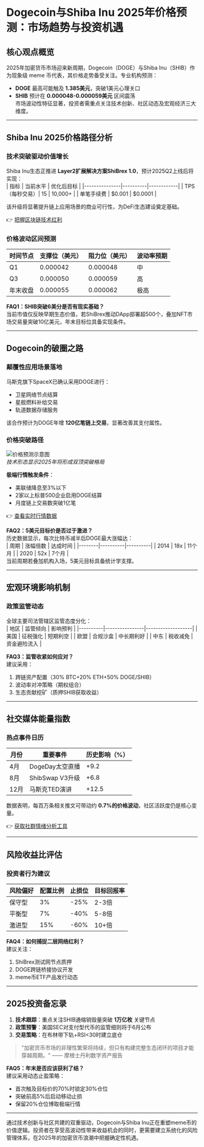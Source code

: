 # Dogecoin与Shiba Inu 2025年价格预测：市场趋势与投资机遇

## 核心观点概览

2025年加密货币市场迎来新周期，Dogecoin（DOGE）与Shiba Inu（SHIB）作为现象级 meme 币代表，其价格走势备受关注。专业机构预测：  
- **DOGE** 最高可能触及 **1.385美元**，突破1美元心理关口  
- **SHIB** 预计在 **0.000048-0.000059美元** 区间震荡  
市场波动性特征显著，投资者需重点关注技术创新、社区动态及宏观经济三大维度。

---

## Shiba Inu 2025价格路径分析

### 技术突破驱动价值增长
Shiba Inu生态正推进 **Layer2扩展解决方案ShiBrex 1.0**，预计2025Q2上线后将实现：  
| 指标          | 当前水平 | 优化后目标 |
|---------------|----------|------------|
| TPS（每秒交易）| 15       | 10,000+    |
| 单笔手续费    | $0.001   | $0.0001    |

该升级将显著提升链上应用场景的商业可行性，为DeFi生态建设奠定基础。

👉 [把握区块链技术红利](https://bit.ly/okx_welcome)

### 价格波动区间预测
| 时间节点   | 支撑位（美元） | 阻力位（美元） | 波动率预期 |
|------------|----------------|----------------|------------|
| Q1         | 0.000042       | 0.000048       | 中         |
| Q3         | 0.000050       | 0.000059       | 高         |
| 年末收盘   | 0.000055       | 0.000062       | 极高       |

**FAQ1：SHIB突破6美分是否有现实基础？**  
当前市值仅反映早期生态价值，若ShiBrex推动DApp部署超500个，叠加NFT市场交易量突破10亿美元，年末目标位具备实现条件。

---

## Dogecoin的破圈之路

### 颠覆性应用场景落地
马斯克旗下SpaceX已确认采用DOGE进行：  
- 卫星网络节点结算  
- 星舰燃料补给交易  
- 轨道数据存储服务  

该合作预计为DOGE年增 **120亿笔链上交易**，显著改善其支付属性。

### 价格突破路径
![价格预测示意图](https://via.placeholder.com/600x300?text=DOGE+Price+Projection)  
*技术形态显示2025年将形成双顶突破格局*

**极端行情触发条件**：  
- 美联储降息至3%以下  
- 2家以上标普500企业启用DOGE结算  
- 月度链上交易数突破1亿笔  

👉 [查看实时行情数据](https://bit.ly/okx_welcome)

**FAQ2：5美元目标价是否过于激进？**  
历史数据显示，每次比特币减半后DOGE最大涨幅达：  
| 周期   | 涨幅倍数 | 达成时间 |
|--------|----------|----------|
| 2014   | 18x      | 11个月   |
| 2020   | 52x      | 7个月    |  
当前周期若叠加机构入场，5美元目标具备统计学支撑。

---

## 宏观环境影响机制

### 政策监管动态
全球主要司法管辖区监管态度分化：  
| 地区     | 监管倾向       | 影响预判          |
|----------|----------------|-------------------|
| 美国     | 征税强化       | 短期利空          |
| 欧盟     | 合规沙盒       | 中长期利好        |
| 中东     | 税收减免       | 资金避险流入      |

**FAQ3：监管收紧如何应对？**  
建议采用：  
1. 跨链资产配置（30% BTC+20% ETH+50% DOGE/SHIB）  
2. 波动率对冲策略（期权组合）  
3. 生态贡献挖矿（质押SHIB获取收益）

---

## 社交媒体能量指数

### 热点事件日历
| 月份 | 重要事件                 | 历史影响（%） |
|------|--------------------------|---------------|
| 4月  | DogeDay太空直播          | +9.2          |
| 8月  | ShibSwap V3升级          | +6.8          |
| 12月 | 马斯克TED演讲            | +12.5         |

数据表明，每百万条相关推文可带动约 **0.7%的价格波动**，社区活跃度仍是核心变量。

👉 [获取社群情绪分析工具](https://bit.ly/okx_welcome)

---

## 风险收益比评估

### 投资者行为建议
| 风险偏好 | 配置比例 | 止损位   | 目标回报率 |
|----------|----------|----------|------------|
| 保守型   | 3%       | -25%     | 2-3倍      |
| 平衡型   | 7%       | -40%     | 5-8倍      |
| 激进型   | 15%      | -60%     | 10+倍      |

**FAQ4：如何捕捉二层网络红利？**  
建议关注：  
1. ShiBrex测试网节点质押  
2. DOGE跨链桥接协议开发  
3. meme币ETF产品发行动态  

---

## 2025投资备忘录

1. **技术跟踪**：重点关注SHIB通缩销毁量突破 **1万亿枚** 关键节点  
2. **政策预警**：美国SEC对支付型代币的监管细则将于6月公布  
3. **交易策略**：在布林带下轨+RSI<30时建立底仓  

> "加密货币市场的非理性繁荣将持续，但只有构建完整生态闭环的项目才能穿越周期。" —— 摩根士丹利数字资产报告

**FAQ5：年末是否应该获利了结？**  
建议采用动态止盈策略：  
- 首次触及目标价的70%时锁定30%仓位  
- 突破前高5%后启动移动止损  
- 保留20%仓位博取极端行情  

---

通过技术创新与社区共建的双重驱动，Dogecoin与Shiba Inu正在重塑meme币的价值逻辑。投资者在享受高波动性带来收益机会的同时，更需要建立系统化的风险管理体系，在2025年的加密货币浪潮中把握确定性机遇。